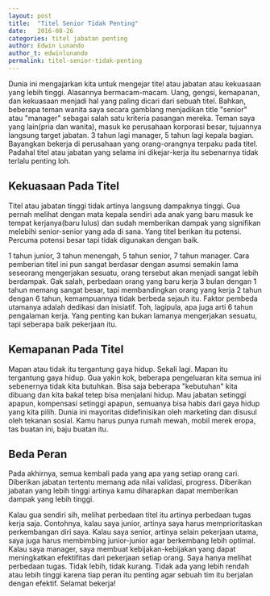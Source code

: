 ```yaml
---
layout: post
title:  "Titel Senior Tidak Penting"
date:   2016-08-26
categories: titel jabatan penting
author: Edwin Lunando
author_t: edwinlunando
permalink: titel-senior-tidak-penting
---
```


Dunia ini mengajarkan kita untuk mengejar titel atau jabatan atau kekuasaan yang lebih tinggi. Alasannya bermacam-macam. Uang, gengsi, kemapanan, dan kekuasaan menjadi hal yang paling dicari dari sebuah titel. Bahkan, beberapa teman wanita saya secara gamblang menjadikan title "senior" atau "manager" sebagai salah satu kriteria pasangan mereka. Teman saya yang lain(pria dan wanita), masuk ke perusahaan korporasi besar, tujuannya langsung target jabatan. 3 tahun lagi manager, 5 tahun lagi kepala bagian. Bayangkan bekerja di perusahaan yang orang-orangnya terpaku pada titel. Padahal titel atau jabatan yang selama ini dikejar-kerja itu sebenarnya tidak terlalu penting loh.

## Kekuasaan Pada Titel

Titel atau jabatan tinggi tidak artinya langsung dampaknya tinggi. Gua pernah melihat dengan mata kepala sendiri ada anak yang baru masuk ke tempat kerjanya(baru lulus) dan sudah memberikan dampak yang signifikan melebihi senior-senior yang ada di sana. Yang titel berikan itu potensi. Percuma potensi besar tapi tidak digunakan dengan baik.

1 tahun junior, 3 tahun menengah, 5 tahun senior, 7 tahun manager. Cara pemberian titel ini pun sangat berdasar dengan asumsi semakin lama seseorang mengerjakan sesuatu, orang tersebut akan menjadi sangat lebih berdampak. Gak salah, perbedaan orang yang baru kerja 3 bulan dengan 1 tahun memang sangat besar, tapi membandingkan orang yang kerja 2 tahun dengan 6 tahun, kemampuannya tidak berbeda sejauh itu. Faktor pembeda utamanya adalah dedikasi dan inisiatif. Toh, lagipula, apa juga arti 6 tahun pengalaman kerja. Yang penting kan bukan lamanya mengerjakan sesuatu, tapi seberapa baik pekerjaan itu.

## Kemapanan Pada Titel

Mapan atau tidak itu tergantung gaya hidup. Sekali lagi. Mapan itu tergantung gaya hidup. Gua yakin kok, beberapa pengeluaran kita semua ini sebenernya tidak kita butuhkan. Bisa saja beberapa "kebutuhan" kita dibuang dan kita bakal tetep bisa menjalani hidup. Mau jabatan setinggi apapun, kompensasi setinggi apapun, semuanya bisa habis dari gaya hidup yang kita pilih. Dunia ini mayoritas didefinisikan oleh marketing dan disusul oleh tekanan sosial. Kamu harus punya rumah mewah, mobil merek eropa, tas buatan ini, baju buatan itu.

## Beda Peran

Pada akhirnya, semua kembali pada yang apa yang setiap orang cari. Diberikan jabatan tertentu memang ada nilai validasi, progress. Diberikan jabatan yang lebih tinggi artinya kamu diharapkan dapat memberikan dampak yang lebih tinggi.

Kalau gua sendiri sih, melihat perbedaan titel itu artinya perbedaan tugas kerja saja. Contohnya, kalau saya junior, artinya saya harus memprioritaskan perkembangan diri saya. Kalau saya senior, artinya selain pekerjaan utama, saya juga harus membimbing junior-junior agar berkembang lebih optimal. Kalau saya manager, saya membuat kebijakan-kebijakan yang dapat meningkatkan efektifitas dari pekerjaan setiap orang. Saya hanya melihat perbedaan tugas. Tidak lebih, tidak kurang. Tidak ada yang lebih rendah atau lebih tinggi karena tiap peran itu penting agar sebuah tim itu berjalan dengan efektif. Selamat bekerja!
